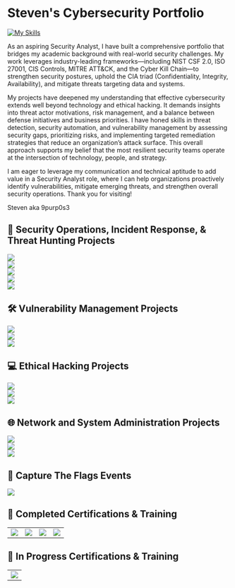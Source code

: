 # Steven's Cybersecurity Portfolio
[![My Skills](https://skillicons.dev/icons?i=windows,powershell,kali,bash,azure,python,visualstudio&theme=dark&perline=25)](https://skillicons.dev)

As an aspiring Security Analyst, I have built a comprehensive portfolio that bridges my academic background with real-world security challenges. My work leverages industry-leading frameworks—including NIST CSF 2.0, ISO 27001, CIS Controls, MITRE ATT&CK, and the Cyber Kill Chain—to strengthen security postures, uphold the CIA triad (Confidentiality, Integrity, Availability), and mitigate threats targeting data and systems.

My projects have deepened my understanding that effective cybersecurity extends well beyond technology and ethical hacking. It demands insights into threat actor motivations, risk management, and a balance between defense initiatives and business priorities. I have honed skills in threat detection, security automation, and vulnerability management by assessing security gaps, prioritizing risks, and implementing targeted remediation strategies that reduce an organization’s attack surface. This overall approach supports my belief that the most resilient security teams operate at the intersection of technology, people, and strategy.

I am eager to leverage my communication and technical aptitude to add value in a Security Analyst role, where I can help organizations proactively identify vulnerabilities, mitigate emerging threats, and strengthen overall security operations. Thank you for visiting!

Steven aka 9purp0s3

## 🚨 Security Operations, Incident Response, & Threat Hunting Projects
<a href="https://medium.com/@stevenrim/building-a-cloud-honeynet-soc-in-azure-980f84fb5147">
  <img src="https://img.shields.io/badge/-Cloud Honeynet and SOC w/Azure-000000?&style=for-the-badge&logo=Medium&logoColor=white"/>
</a>
<br>
<a href="https://medium.com/@stevenrim/virtual-attacks-and-splunk-insights-b892468cbec9">
  <img src="https://img.shields.io/badge/-Simulating Attacks, Detecting Threats, and Mapping TTPs-000000?&style=for-the-badge&logo=Medium&logoColor=white"/>
</a>
<br>
<a href="https://medium.com/@stevenrim/automating-security-workflow-w-limacharlie-and-tines-020ee72ee340">
  <img src="https://img.shields.io/badge/-Automating EDR with LimaCharlie and Tines-000000?&style=for-the-badge&logo=Medium&logoColor=white"/>
</a>
<br>
<a href="https://medium.com/@stevenrim/generating-and-analyzing-endpoint-activity-logs-in-mde-e7535699ab15">
  <img src="https://img.shields.io/badge/-Automating EDR with Defender for Endpoint-000000?&style=for-the-badge&logo=Medium&logoColor=white"/>
</a>
<br>
<a href="https://medium.com/@stevenrim/threat-hunt-report-public-exposure-715f1befb669">
  <img src="https://img.shields.io/badge/-Threat Hunt Report: Public Exposure-000000?&style=for-the-badge&logo=medium&logoColor=white"/>
</a>
<br>

## 🛠️ Vulnerability Management Projects
<a href="https://medium.com/@stevenrim/vulnerability-management-program-implementation-0fad4462c688">
  <img src="https://img.shields.io/badge/-Full Vulnerability Management Program-000000?&style=for-the-badge&logo=Medium&logoColor=white"/>
</a>
<br>
<a href="https://medium.com/@stevenrim/windows-10-vulnerabilities-scan-script-secure-9e15590bdd27">
  <img src="https://img.shields.io/badge/-Windows 10 Vulnerabilities: Scan, Script & Secure-000000?&style=for-the-badge&logo=Medium&logoColor=white"/>
</a>
<br>
<a href="https://medium.com/@stevenrim/vulnerability-scans-with-tenable-nessus-924d658c7348">
  <img src="https://img.shields.io/badge/-Vulnerability Scans w/Tenable Nessus-000000?&style=for-the-badge&logo=Medium&logoColor=white"/>
</a>

## 💻 Ethical Hacking Projects
<a href="https://medium.com/@stevenrim/owasp-juice-shop-10-2-for-arm64-raspberry-pi-5-68c28c046ccd">
  <img src="https://img.shields.io/badge/-Exploiting Vulnerabilities on OWASP Juice Shop-000000?&style=for-the-badge&logo=Medium&logoColor=white"/>
</a>
<br>
<a href="https://medium.com/@stevenrim/building-a-keylogger-w-python-508aa0465378">
  <img src="https://img.shields.io/badge/-Building a Keylogger w/Python-000000?&style=for-the-badge&logo=Medium&logoColor=white"/>
</a>
<br>
<a href="https://static.vecteezy.com/system/resources/previews/022/655/961/non_2x/work-in-progress-rubber-stamp-work-in-progress-grunge-stamp-seal-illustration-vector.jpg">
  <img src="https://img.shields.io/badge/-Security Audits Tools (coming soon)-000000?&style=for-the-badge&logo=Medium&logoColor=white"/>
</a>

## 🌐 Network and System Administration Projects
<a href="https://medium.com/@stevenrim/powershell-automation-for-disa-stig-compliance-and-hardening-6515d055d9ef">
  <img src="https://img.shields.io/badge/-PowerShell Automation for DISA STIG Compliance and Hardening-000000?&style=for-the-badge&logo=Medium&logoColor=white"/>
</a>
<br>
<a href="https://medium.com/@stevenrim/cisco-packet-tracer-lab-series-more-0051e9e438b7">
  <img src="https://img.shields.io/badge/-Cisco Packet Tracer Lab Series-000000?&style=for-the-badge&logo=Medium&logoColor=white"/>
</a>
<br>
<a href="https://medium.com/@stevenrim/active-directory-home-lab-w-virtualbox-e07932251a9f">
  <img src="https://img.shields.io/badge/-AD Home Lab w/VirtualBox and PowerShell-000000?&style=for-the-badge&logo=Medium&logoColor=white"/>
</a>

## 🚩 Capture The Flags Events
<a href="https://github.com/stevenrim/threathunt1">
  <img src="https://img.shields.io/badge/-CTF Threat Hunt Report: Uncovering a Data Breach with MDE-000000?&style=for-the-badge&logo=github&logoColor=white"/>
</a>


## 🏅 Completed Certifications & Training 
<table>
  <tr>  
    <td><a href="https://www.credly.com/badges/806e2f2e-f9c0-4081-9304-6f492136c153/"><img src="https://img.shields.io/badge/-CompTIA Security%2B-FF0000?&style=for-the-badge&logoColor=white"/></a></td>
    <td><a href="https://www.credly.com/badges/c5dc51ac-beae-45ef-b27b-a060075191e3/"><img src="https://img.shields.io/badge/-Google Cybersecurity-000080?&style=for-the-badge&logoColor=white"/></a>
    <td><a href="https://app.kajabi.com/certificates/72ada0d2"><img src="https://img.shields.io/badge/-SOC Analyst Masterclass-000080?&style=for-the-badge&logoColor=white"/></a></td>
    <td><a href="https://tryhackme-certificates.s3-eu-west-1.amazonaws.com/THM-SUPLNG2XBJ.png"><img src="https://img.shields.io/badge/-TryHackMe SOC Level 1-2a3042?&style=for-the-badge&logoColor=white"/></a></td>
  </tr>
</table>

## 🧠 In Progress Certifications & Training 
<table>
  <tr>  
    <td><a href="https://static.vecteezy.com/system/resources/previews/022/655/961/non_2x/work-in-progress-rubber-stamp-work-in-progress-grunge-stamp-seal-illustration-vector.jpg"><img src="https://img.shields.io/badge/-Associate of ISC2-2a3042?&style=for-the-badge&logoColor=white"/></a></td>
  </tr>
</table>



